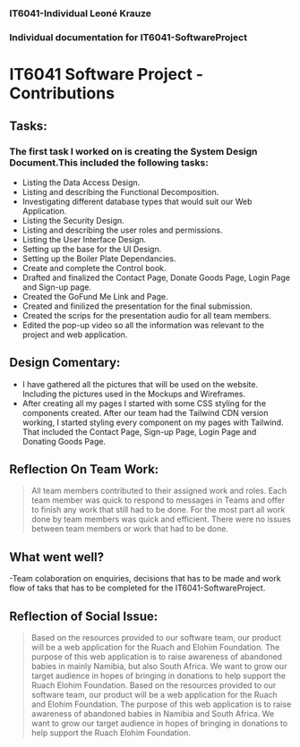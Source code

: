 ### IT6041-Individual Leoné Krauze
### Individual documentation for IT6041-SoftwareProject

# IT6041 Software Project - Contributions

## Tasks:

### The first task I worked on is creating the System Design Document.This included the following tasks:

- Listing the Data Access Design.
- Listing and describing the Functional Decomposition.
- Investigating different database types that would suit our Web Application.
- Listing the Security Design.
- Listing and describing the user roles and permissions.
- Listing the User Interface Design.
- Setting up the base for the UI Design.
- Setting up the Boiler Plate Dependancies.
- Create and complete the Control book. 
- Drafted and finalized the Contact Page, Donate Goods Page, Login Page and Sign-up page. 
- Created the GoFund Me Link and Page. 
- Created and finilized the presentation for the final submission. 
- Created the scrips for the presentation audio for all team members. 
- Edited the pop-up video so all the information was relevant to the project and web application. 


## Design Comentary:

- I have gathered all the pictures that will be used on the website. Including the pictures used in the Mockups and Wireframes. 
- After creating all my pages I started with some CSS styling for the components created. After our team had the Tailwind CDN version working, I started styling every component on my pages with Tailwind. That included the Contact Page, Sign-up Page, Login Page and Donating Goods Page. 


## Reflection On Team Work:

> All team members contributed to their assigned work and roles.
Each team member was quick to respond to messages in Teams and offer to finish any work that still had to be done.
For the most part all work done by team members was quick and efficient. There were no issues between team members or work that had to be done. 


## What went well?

-Team colaboration on enquiries, decisions that has to be made and work flow of taks that has to be completed for the IT6041-SoftwareProject.


## Reflection of Social Issue:

> Based on the resources provided to our software team, our product will be a web application for the Ruach and Elohim Foundation. 
The purpose of this web application is to raise awareness of abandoned babies in mainly Namibia, but also South Africa. 
We want to grow our target audience in hopes of bringing in donations to help support the Ruach Elohim Foundation. 
Based on the resources provided to our software team, our product will be a web application for the Ruach and Elohim Foundation. 
The purpose of this web application is to raise awareness of abandoned babies in Namibia and South Africa. 
We want to grow our target audience in hopes of bringing in donations to help support the Ruach Elohim Foundation. 







